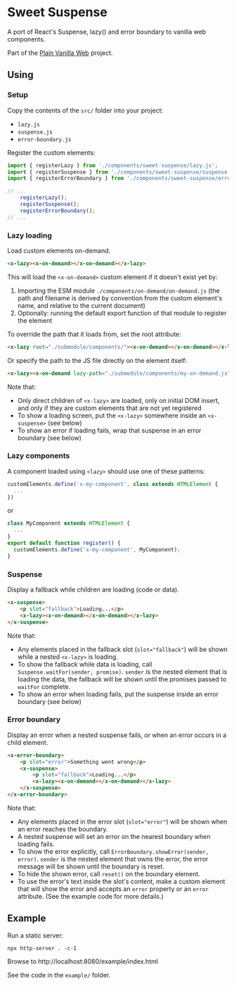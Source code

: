 # Sweet Suspense

A port of React's Suspense, lazy() and error boundary to vanilla web components.

Part of the [Plain Vanilla Web](https://plainvanillaweb.com) project.

## Using

### Setup

Copy the contents of the `src/` folder into your project:

- `lazy.js`
- `suspense.js`
- `error-boundary.js`

Register the custom elements:

```js
import { registerLazy } from './components/sweet-suspense/lazy.js';
import { registerSuspense } from './components/sweet-suspense/suspense.js';
import { registerErrorBoundary } from './components/sweet-suspense/error-boundary.js';

// ...
    registerLazy();
    registerSuspense();
    registerErrorBoundary();
// ...
```

### Lazy loading

Load custom elements on-demand.

```html
<x-lazy><x-on-demand></x-on-demand></x-lazy>
```

This will load the `<x-on-demand>` custom element if it doesn't exist yet by:

1. Importing the ESM module `./components/on-demand/on-demand.js`
   (the path and filename is derived by convention from the custom element's name, and relative to the current document)
2. Optionally: running the default export function of that module to register the element

To override the path that it loads from, set the root attribute:

```html
<x-lazy root="./submodule/components/"><x-on-demand></x-on-demand></x-lazy>
```

Or specify the path to the JS file directly on the element itself:

```html
<x-lazy><x-on-demand lazy-path="./submodule/components/my-on-demand.js"></x-on-demand></x-lazy>
```

Note that:

- Only direct children of `<x-lazy>` are loaded, only on initial DOM insert,
  and only if they are custom elements that are not yet registered
- To show a loading screen, put the `<x-lazy>` somewhere inside an `<x-suspense>` (see below)
- To show an error if loading fails, wrap that suspense in an error boundary (see below)

### Lazy components

A component loaded using `<lazy>` should use one of these patterns:

```js
customElements.define('x-my-component', class extends HTMLElement { 
  ... 
})
```

or

```js
class MyComponent extends HTMLElement {
  ...
}
export default function register() {
  customElements.define('x-my-component', MyComponent);
}
```

### Suspense

Display a fallback while children are loading (code or data).

```html
<x-suspense>
    <p slot="fallback">Loading...</p>
    <x-lazy><x-on-demand></x-on-demand></x-lazy>
</x-suspense>
```

Note that:

- Any elements placed in the fallback slot (`slot="fallback"`) will be shown while a nested `<x-lazy>` is loading.
- To show the fallback while data is loading, call `Suspense.waitFor(sender, promise)`.
  `sender` is the nested element that is loading the data, the fallback will be shown until the promises passed to `waitFor` complete.
- To show an error when loading fails, put the suspense inside an error boundary (see below)

### Error boundary

Display an error when a nested suspense fails, or when an error occurs in a child element.

```html
<x-error-boundary>
    <p slot="error">Something went wrong</p>
    <x-suspense>
        <p slot="fallback">Loading...</p>
        <x-lazy><x-on-demand></x-on-demand></x-lazy>
    </x-suspense>
</x-error-boundary>
```

Note that:

- Any elements placed in the error slot (`slot="error"`) will be shown when an error reaches the boundary.
- A nested suspense will set an error on the nearest boundary when loading fails.
- To show the error explicitly, call `ErrorBoundary.showError(sender, error)`.
  `sender` is the nested element that owns the error, the error message will be shown until the boundary is reset.
- To hide the shown error, call `reset()` on the boundary element.
- To use the error's text inside the slot's content, make a custom element that will show the error and accepts an `error` property
  or an `error` attribute. (See the example code for more details.)

## Example

Run a static server:

`npx http-server . -c-1`

Browse to http://localhost:8080/example/index.html

See the code in the `example/` folder.

